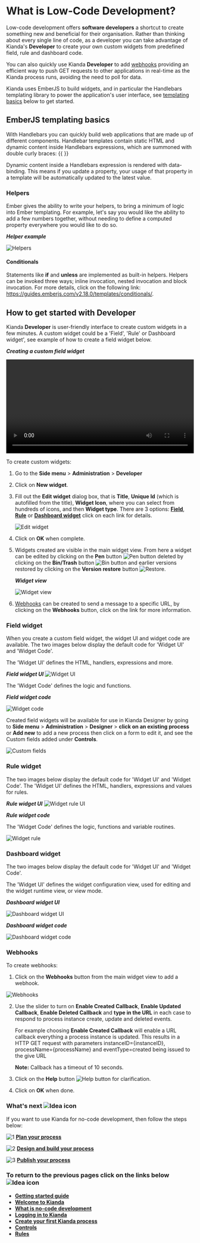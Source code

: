 # What is Low-Code Development?

Low-code development offers **software developers** a shortcut to create something new and beneficial for their organisation. Rather than thinking about every single line of code, as a developer you can take advantage of Kianda's **Developer** to create your own custom widgets from predefined field, rule and dashboard code.

You can also quickly use Kianda **Developer** to add [webhooks](#webhooks) providing an efficient way to push GET requests to other applications in real-time as the Kianda process runs, avoiding the need to poll for data. 

Kianda uses EmberJS to build widgets, and in particular the Handlebars templating library to power the application's user interface, see [templating basics](#emberjs-templating-basics) below to get started.



## EmberJS templating basics

With Handlebars you can quickly build web applications that are made up of different components. Handlebar templates contain static HTML and dynamic content inside Handlebars expressions, which are summoned with double curly braces: {{ }}

Dynamic content inside a Handlebars expression is rendered with data-binding. This means if you update a property, your usage of that property in a template will be automatically updated to the latest value.

### Helpers 

Ember gives the ability to write your helpers, to bring a minimum of logic into Ember templating. For example, let's say you would like the ability to add a few numbers together, without needing to define a computed property everywhere you would like to do so.

***Helper example***

![Helpers](../../images/write-our-own-helpers.png)

#### Conditionals

Statements like **if** and **unless** are implemented as built-in helpers. Helpers can be invoked three ways; inline invocation, nested invocation and block invocation. For more details, click on the following link: https://guides.emberjs.com/v2.18.0/templates/conditionals/.



## How to get started with Developer

Kianda **Developer** is user-friendly interface to create custom widgets in a few minutes. A custom widget could be a 'Field', 'Rule' or Dashboard widget', see example of how to create a field widget below.

***Creating a custom field widget***

<video width="100%" style="width:100%" controls>
    <source src="../../videos/createwidget.mp4">
    Your browser does not support the video tag.
    </source>
</video>


To create custom widgets:

1. Go to the **Side menu** > **Administration** > **Developer**

2. Click on **New widget**.

3. Fill out the **Edit widget** dialog box, that is **Title**, **Unique Id** (which is autofilled from the title), **Widget Icon**, where you can select from hundreds of icons, and then **Widget type**. There are 3 options: **[Field](#field-widget)**, **[Rule](#rule-widget)** or **[Dashboard widget](#dashboard-widget)** click on each link for details. 

   ![Edit widget](../images/editwidget.gif)

4. Click on **OK** when complete.

5. Widgets created are visible in the main widget view. From here a widget can be edited by clicking on the **Pen** button  ![Pen button](../images/bluepen.png) deleted by clicking on the **Bin/Trash** button ![Bin button](../images/binicon.png) and earlier versions restored by clicking on the **Version restore** button ![Restore](../images/bluerestore.png).

   ***Widget view***

   ![Widget view](../images/widgetview.gif)

6. [Webhooks](#webhooks) can be created to send a message to a specific URL, by clicking on the **Webhooks** button, click on the link for more information.

   

### Field widget

When you create a custom field widget, the widget UI and widget code are available. The two images below display the default code for 'Widget UI' and 'Widget Code'.

The 'Widget UI' defines the HTML, handlers, expressions and more.

***Field widget UI***
![Widget UI](../images/widgetfieldui.gif)

The 'Widget Code' defines the logic and functions.

***Field widget code***

![Widget code](../images/widgetcodefield.png)

Created field widgets will be available for use in Kianda Designer by going to **Side menu** > **Administration** > **Designer** > **click on an existing process** or **Add new** to add a new process then click on a form to edit it, and see the Custom fields added under **Controls**.

![Custom fields](../images/customcontrol.png)



### Rule widget

The two images below display the default code for 'Widget UI' and 'Widget Code'.
The 'Widget UI' defines the HTML, handlers, expressions and values for rules. 

***Rule widget UI***
![Widget rule UI ](../images/rulewidgetcode.gif)

***Rule widget code***

The 'Widget Code' defines the logic, functions and variable routines.

![Widget rule ](../images/rulewidget.gif)

### Dashboard widget

The two images below display the default code for 'Widget UI' and 'Widget Code'.

The 'Widget UI' defines the widget configuration view, used for editing and the widget runtime view, or view mode. 

***Dashboard widget UI***

![Dashboard widget UI](../images/dashboardui.gif)

***Dashboard widget code***

![Dashboard widget code](../images/dashboardcode.gif)



### Webhooks

To create webhooks:

1. Click on the **Webhooks** button from the main widget view to add a webhook. 

![Webhooks](../images/webhooks50.gif)

2. Use the slider to turn on **Enable Created Callback**, **Enable Updated Callback**, **Enable Deleted Callback** and **type in the URL** in each case to respond to process instance create, update and deleted events. 

   For example choosing **Enable Created Callback** will enable a URL callback everything a process instance is updated. This results in a HTTP GET request with parameters instanceID={instanceID}, processName={processName} and eventType=created being issued to the give URL

   **Note:** Callback has a timeout of 10 seconds.

3. Click on the **Help** button ![Help button](../images/webhookhelp.png) for clarification. 

4. Click on **OK** when done.



### What's next  ![Idea icon](../images/18.png) ###

If you want to use Kianda for no-code development, then follow the steps below:

![1](../images/one.png)  [**Plan your process**](getting-started/create_process/plan_process.md) 

![2](../images/two.png)  [**Design and build your process**](getting-started/create_process/design_process.md)

![3](../images/three.png)  [**Publish your process**](getting-started/create_process/publish_process.md)



### **To return to the previous pages click on the links below**  ![Idea icon](../images/10.png) 

- **[Getting started guide](/getting-started/)**
- **[Welcome to Kianda](/getting-started/welcome/)**
- [**What is no-code development**](getting-started/welcome/no_code.md)
- [**Logging in to Kianda**](getting-started/logging_in/)
- [**Create your first Kianda process**](getting-started/create_process/)
- [**Controls**](getting-started/create_process/controls.md)
- [**Rules**](getting-started/create_process/rules.md)

